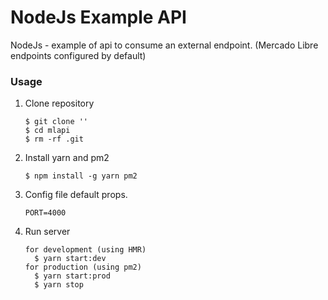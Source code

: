 # NodeJs Example API
NodeJs - example of api to consume an external endpoint. (Mercado Libre endpoints configured by default)

### Usage

1. Clone repository
    ```
    $ git clone ''
    $ cd mlapi
    $ rm -rf .git
    ```

2. Install yarn and pm2
    ```
    $ npm install -g yarn pm2
    ```
    
3. Config file default props.
    ```
    PORT=4000
    ```
 
4. Run server
    ```
    for development (using HMR)
      $ yarn start:dev
    for production (using pm2)
      $ yarn start:prod
      $ yarn stop
    ```
